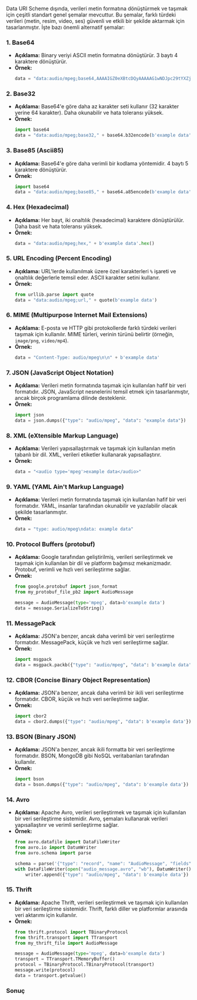 Data URI Scheme dışında, verileri metin formatına dönüştürmek ve taşımak için çeşitli standart genel şemalar mevcuttur. Bu şemalar, farklı türdeki verileri (metin, resim, video, ses) güvenli ve etkili bir şekilde aktarmak için tasarlanmıştır. İşte bazı önemli alternatif şemalar:

### 1. **Base64**
- **Açıklama:** Binary veriyi ASCII metin formatına dönüştürür. 3 baytı 4 karaktere dönüştürür.
- **Örnek:**
  ```python
  data = "data:audio/mpeg;base64,AAAAIGZ0eXBtcDQyAAAAAG1wNDJpc29tYXZj..."
  ```

### 2. **Base32**
- **Açıklama:** Base64'e göre daha az karakter seti kullanır (32 karakter yerine 64 karakter). Daha okunabilir ve hata toleransı yüksek.
- **Örnek:**
  ```python
  import base64
  data = "data:audio/mpeg;base32," + base64.b32encode(b'example data').decode()
  ```

### 3. **Base85 (Ascii85)**
- **Açıklama:** Base64'e göre daha verimli bir kodlama yöntemidir. 4 baytı 5 karaktere dönüştürür.
- **Örnek:**
  ```python
  import base64
  data = "data:audio/mpeg;base85," + base64.a85encode(b'example data').decode()
  ```

### 4. **Hex (Hexadecimal)**
- **Açıklama:** Her bayt, iki onaltılık (hexadecimal) karaktere dönüştürülür. Daha basit ve hata toleransı yüksek.
- **Örnek:**
  ```python
  data = "data:audio/mpeg;hex," + b'example data'.hex()
  ```

### 5. **URL Encoding (Percent Encoding)**
- **Açıklama:** URL'lerde kullanılmak üzere özel karakterleri `%` işareti ve onaltılık değerlerle temsil eder. ASCII karakter setini kullanır.
- **Örnek:**
  ```python
  from urllib.parse import quote
  data = "data:audio/mpeg;url," + quote(b'example data')
  ```

### 6. **MIME (Multipurpose Internet Mail Extensions)**
- **Açıklama:** E-posta ve HTTP gibi protokollerde farklı türdeki verileri taşımak için kullanılır. MIME türleri, verinin türünü belirtir (örneğin, `image/png`, `video/mp4`).
- **Örnek:**
  ```python
  data = "Content-Type: audio/mpeg\n\n" + b'example data'
  ```

### 7. **JSON (JavaScript Object Notation)**
- **Açıklama:** Verileri metin formatında taşımak için kullanılan hafif bir veri formatıdır. JSON, JavaScript nesnelerini temsil etmek için tasarlanmıştır, ancak birçok programlama dilinde desteklenir.
- **Örnek:**
  ```python
  import json
  data = json.dumps({"type": "audio/mpeg", "data": "example data"})
  ```

### 8. **XML (eXtensible Markup Language)**
- **Açıklama:** Verileri yapısallaştırmak ve taşımak için kullanılan metin tabanlı bir dil. XML, verileri etiketler kullanarak yapısallaştırır.
- **Örnek:**
  ```python
  data = "<audio type='mpeg'>example data</audio>"
  ```

### 9. **YAML (YAML Ain't Markup Language)**
- **Açıklama:** Verileri metin formatında taşımak için kullanılan hafif bir veri formatıdır. YAML, insanlar tarafından okunabilir ve yazılabilir olacak şekilde tasarlanmıştır.
- **Örnek:**
  ```python
  data = "type: audio/mpeg\ndata: example data"
  ```

### 10. **Protocol Buffers (protobuf)**
- **Açıklama:** Google tarafından geliştirilmiş, verileri serileştirmek ve taşımak için kullanılan bir dil ve platform bağımsız mekanizmadır. Protobuf, verimli ve hızlı veri serileştirme sağlar.
- **Örnek:**
  ```python
  from google.protobuf import json_format
  from my_protobuf_file_pb2 import AudioMessage

  message = AudioMessage(type='mpeg', data=b'example data')
  data = message.SerializeToString()
  ```

### 11. **MessagePack**
- **Açıklama:** JSON'a benzer, ancak daha verimli bir veri serileştirme formatıdır. MessagePack, küçük ve hızlı veri serileştirme sağlar.
- **Örnek:**
  ```python
  import msgpack
  data = msgpack.packb({"type": "audio/mpeg", "data": b'example data'})
  ```

### 12. **CBOR (Concise Binary Object Representation)**
- **Açıklama:** JSON'a benzer, ancak daha verimli bir ikili veri serileştirme formatıdır. CBOR, küçük ve hızlı veri serileştirme sağlar.
- **Örnek:**
  ```python
  import cbor2
  data = cbor2.dumps({"type": "audio/mpeg", "data": b'example data'})
  ```

### 13. **BSON (Binary JSON)**
- **Açıklama:** JSON'a benzer, ancak ikili formatta bir veri serileştirme formatıdır. BSON, MongoDB gibi NoSQL veritabanları tarafından kullanılır.
- **Örnek:**
  ```python
  import bson
  data = bson.dumps({"type": "audio/mpeg", "data": b'example data'})
  ```

### 14. **Avro**
- **Açıklama:** Apache Avro, verileri serileştirmek ve taşımak için kullanılan bir veri serileştirme sistemidir. Avro, şemaları kullanarak verileri yapısallaştırır ve verimli serileştirme sağlar.
- **Örnek:**
  ```python
  from avro.datafile import DataFileWriter
  from avro.io import DatumWriter
  from avro.schema import parse

  schema = parse('{"type": "record", "name": "AudioMessage", "fields": [{"name": "type", "type": "string"}, {"name": "data", "type": "bytes"}]}')
  with DataFileWriter(open("audio_message.avro", "wb"), DatumWriter(), schema) as writer:
      writer.append({"type": "audio/mpeg", "data": b'example data'})
  ```

### 15. **Thrift**
- **Açıklama:** Apache Thrift, verileri serileştirmek ve taşımak için kullanılan bir veri serileştirme sistemidir. Thrift, farklı diller ve platformlar arasında veri aktarımı için kullanılır.
- **Örnek:**
  ```python
  from thrift.protocol import TBinaryProtocol
  from thrift.transport import TTransport
  from my_thrift_file import AudioMessage

  message = AudioMessage(type='mpeg', data=b'example data')
  transport = TTransport.TMemoryBuffer()
  protocol = TBinaryProtocol.TBinaryProtocol(transport)
  message.write(protocol)
  data = transport.getvalue()
  ```

### Sonuç
